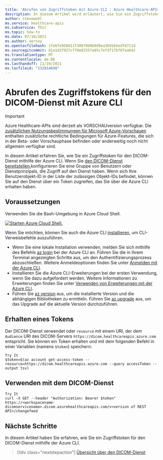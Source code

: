 ```yaml
---
title: 'Abrufen von Zugriffstoken mit Azure CLI : Azure Healthcare-APIs für den DICOM-Dienst'
description: In diesem Artikel wird erläutert, wie Sie ein Zugriffstoken für den DICOM-Dienst mithilfe der Azure CLI.
author: stevewohl
ms.service: healthcare-apis
ms.subservice: fhir
ms.topic: how-to
ms.date: 07/10/2021
ms.author: aersoy
ms.openlocfilehash: 1fe6fe950d11f30079d9b0d9ea3b91b5edf0711d
ms.sourcegitcommit: 81a1d2f927cf78e82557a85c7efdf17bf07aa642
ms.translationtype: MT
ms.contentlocale: de-DE
ms.lasthandoff: 11/19/2021
ms.locfileid: "132814698"
---
```

# <a name="get-access-token-for-the-dicom-service-using-azure-cli"></a>Abrufen des Zugriffstokens für den DICOM-Dienst mit Azure CLI

> [!IMPORTANT]
> Azure Healthcare-APIs sind derzeit als VORSCHAUversion verfügbar. Die [zusätzlichen Nutzungsbestimmungen für Microsoft Azure-Vorschauen](https://azure.microsoft.com/support/legal/preview-supplemental-terms/) enthalten zusätzliche rechtliche Bedingungen für Azure-Features, die sich in der Beta- oder Vorschauphase befinden oder anderweitig noch nicht allgemein verfügbar sind.

In diesem Artikel erfahren Sie, wie Sie ein Zugriffstoken für den DICOM-Dienst mithilfe der Azure CLI. Wenn Sie [den DICOM-Dienst bereitstellen,](deploy-dicom-services-in-azure.md)konfigurieren Sie eine Gruppe von Benutzern oder Dienstprinzipals, die Zugriff auf den Dienst haben. Wenn sich Ihre Benutzerobjekt-ID in der Liste der zulässigen Objekt-IDs befindet, können Sie auf den Dienst über ein Token zugreifen, das Sie über die Azure CLI erhalten haben.

## <a name="prerequisites"></a>Voraussetzungen

Verwenden Sie die Bash-Umgebung in Azure Cloud Shell.


[![Starten Azure Cloud Shell. ](media/launch-cloud-shell.png) ](media/launch-cloud-shell.png#lightbox)

Wenn Sie möchten, können Sie auch die Azure CLI [installieren](/cli/azure/install-azure-cli), um CLI-Verweisbefehle auszuführen.

* Wenn Sie eine lokale Installation verwenden, melden Sie sich mithilfe des Befehls [az login](/cli/azure/reference-index#az_login) bei der Azure CLI an. Führen Sie die in Ihrem Terminal angezeigten Schritte aus, um den Authentifizierungsprozess abzuschließen. Weitere Anmeldeoptionen finden Sie unter [Anmelden mit der Azure CLI](/cli/azure/authenticate-azure-cli).
* Installieren Sie die Azure CLI-Erweiterungen bei der ersten Verwendung, wenn Sie dazu aufgefordert werden. Weitere Informationen zu Erweiterungen finden Sie unter [Verwenden von Erweiterungen mit der Azure CLI](/cli/azure/azure-cli-extensions-overview).
* Führen Sie [az version](/cli/azure/reference-index#az_version) aus, um die installierte Version und die abhängigen Bibliotheken zu ermitteln. Führen Sie [az upgrade](/cli/azure/reference-index#az_upgrade) aus, um das Upgrade auf die aktuelle Version durchzuführen.

## <a name="obtain-a-token"></a>Erhalten eines Tokens

Der DICOM-Dienst verwendet oder `resource` mit einem URI, der dem `Audience` URI des DICOM-Servers  `https://dicom.healthcareapis.azure.com` entspricht. Sie können ein Token erhalten und mit dem folgenden Befehl in einer Variablen (namens `$token`) speichern:


```Azure CLICopy
Try It
$token=$(az account get-access-token --resource=https://dicom.healthcareapis.azure.com --query accessToken --output tsv)
```

## <a name="use-with-the-dicom-service"></a>Verwenden mit dem DICOM-Dienst

```Azure CLICopy
Try It
curl -X GET --header "Authorization: Bearer $token"  https://<workspacename-dicomservicename>.dicom.azurehealthcareapis.com/v<version of REST API>/changefeed
```

## <a name="next-steps"></a>Nächste Schritte

In diesem Artikel haben Sie erfahren, wie Sie ein Zugriffstoken für den DICOM-Dienst mithilfe der Azure CLI. 

>[!div class="nextstepaction"]
>[Übersicht über den DICOM-Dienst](dicom-services-overview.md)
